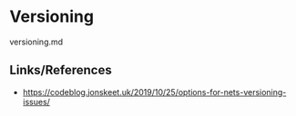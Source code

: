 # Versioning

versioning.md

## Links/References

*   https://codeblog.jonskeet.uk/2019/10/25/options-for-nets-versioning-issues/